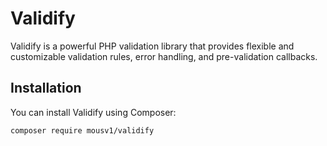 # Validify

Validify is a powerful PHP validation library that provides flexible and customizable validation rules, error handling, and pre-validation callbacks.

## Installation

You can install Validify using Composer:

```bash
composer require mousv1/validify
```